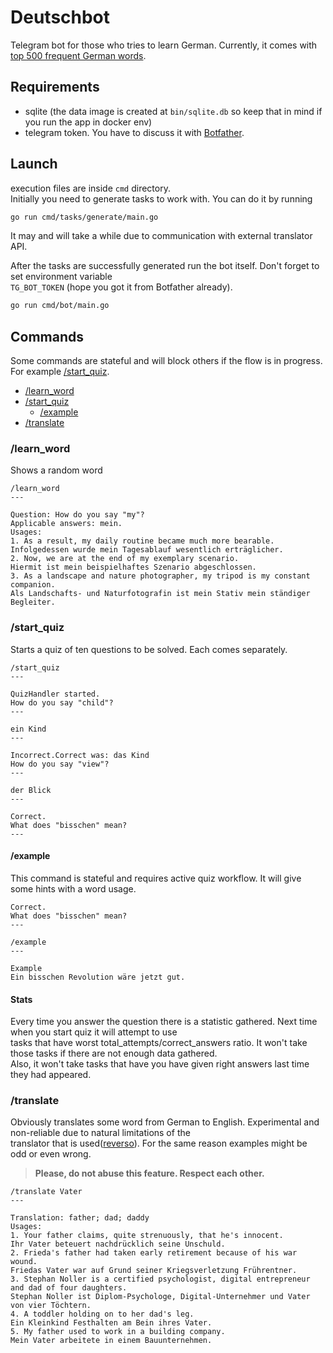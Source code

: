 # Deutschbot

Telegram bot for those who tries to learn German. Currently, it comes with [top 500 frequent German words](https://www.thegermanprofessor.com/top-500-german-words/).  

## Requirements
- sqlite (the data image is created at `bin/sqlite.db` so keep that in mind if you run the app in docker env)
- telegram token. You have to discuss it with [Botfather](https://t.me/botfather).  


## Launch

execution files are inside `cmd` directory.  
Initially you need to generate tasks to work with. You can do it by running  
```bash
go run cmd/tasks/generate/main.go
```

It may and will take a while due to communication with external translator API. 

After the tasks are successfully generated run the bot itself.  Don't forget to set environment variable  
`TG_BOT_TOKEN` (hope you got it from Botfather already).  

```bash
go run cmd/bot/main.go
```

## Commands

Some commands are stateful and will block others if the flow is in progress. For example [/start_quiz](#/start_quiz).  

- [/learn_word](#/learn_word)
- [/start_quiz](#/start_quiz)
    - [/example](#/example)
- [/translate](#/translate)

### /learn_word

Shows a random word

```
/learn_word
---

Question: How do you say "my"?
Applicable answers: mein.
Usages:
1. As a result, my daily routine became much more bearable.
Infolgedessen wurde mein Tagesablauf wesentlich erträglicher.
2. Now, we are at the end of my exemplary scenario.
Hiermit ist mein beispielhaftes Szenario abgeschlossen.
3. As a landscape and nature photographer, my tripod is my constant companion.
Als Landschafts- und Naturfotografin ist mein Stativ mein ständiger Begleiter.
```


### /start_quiz

Starts a quiz of ten questions to be solved.  Each comes separately.  

```
/start_quiz
---

QuizHandler started.
How do you say "child"?
---

ein Kind
---

Incorrect.Correct was: das Kind
How do you say "view"?
---

der Blick
---

Correct.
What does "bisschen" mean?
---

```

#### /example

This command is stateful and requires active quiz workflow. It will give some hints with a word usage.

```
Correct.
What does "bisschen" mean?
---

/example
---

Example
Ein bisschen Revolution wäre jetzt gut.

```

#### Stats

Every time you answer the question there is a statistic gathered. Next time when you start quiz it will attempt to use  
tasks that have worst total_attempts/correct_answers ratio. It won't take those tasks if there are not enough data gathered.  
Also, it won't take tasks that have you have given right answers last time they had appeared.

### /translate

Obviously translates some word from German to English. Experimental and non-reliable due to natural limitations of the  
translator that is used([reverso](https://context.reverso.net/)). For the same reason examples might be odd or even wrong.  

> **Please, do not abuse this feature. Respect each other.**

```
/translate Vater
---

Translation: father; dad; daddy
Usages:
1. Your father claims, quite strenuously, that he's innocent.
Ihr Vater beteuert nachdrücklich seine Unschuld.
2. Frieda's father had taken early retirement because of his war wound.
Friedas Vater war auf Grund seiner Kriegsverletzung Frührentner.
3. Stephan Noller is a certified psychologist, digital entrepreneur and dad of four daughters.
Stephan Noller ist Diplom-Psychologe, Digital-Unternehmer und Vater von vier Töchtern.
4. A toddler holding on to her dad's leg.
Ein Kleinkind Festhalten am Bein ihres Vater.
5. My father used to work in a building company.
Mein Vater arbeitete in einem Bauunternehmen.
```